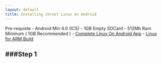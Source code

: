 ```yaml
---
layout: default
title: Installing chroot Linux on Android
---
```


Pre-requiste
    - Android Min 4.0 (ICS)
    - 1GB Empty SDCard
    - 512Mb Ram Minimum ( 1GB Recommended )
    - [Complete Linux On Android App](https://play.google.com/store/apps/details?id=com.zpwebsites.linuxonandroid&hl=en)
    - [Linux for ARM Build](http://sourceforge.net/projects/linuxonandroid/files/?source=navbar)

###Step 1
-----
